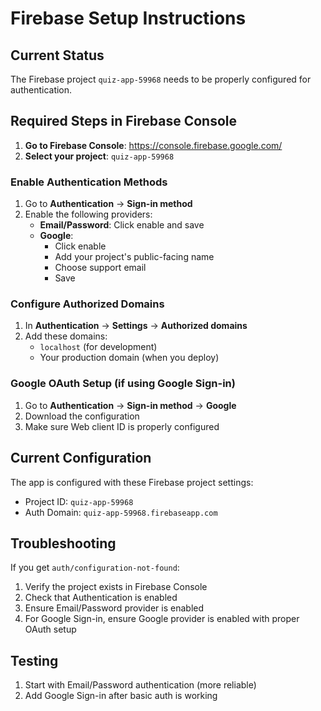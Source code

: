 # Firebase Setup Instructions

## Current Status
The Firebase project `quiz-app-59968` needs to be properly configured for authentication.

## Required Steps in Firebase Console

1. **Go to Firebase Console**: https://console.firebase.google.com/
2. **Select your project**: `quiz-app-59968`

### Enable Authentication Methods

1. Go to **Authentication** → **Sign-in method**
2. Enable the following providers:
   - **Email/Password**: Click enable and save
   - **Google**: 
     - Click enable
     - Add your project's public-facing name
     - Choose support email
     - Save

### Configure Authorized Domains

1. In **Authentication** → **Settings** → **Authorized domains**
2. Add these domains:
   - `localhost` (for development)
   - Your production domain (when you deploy)

### Google OAuth Setup (if using Google Sign-in)

1. Go to **Authentication** → **Sign-in method** → **Google**
2. Download the configuration
3. Make sure Web client ID is properly configured

## Current Configuration

The app is configured with these Firebase project settings:
- Project ID: `quiz-app-59968`
- Auth Domain: `quiz-app-59968.firebaseapp.com`

## Troubleshooting

If you get `auth/configuration-not-found`:
1. Verify the project exists in Firebase Console
2. Check that Authentication is enabled
3. Ensure Email/Password provider is enabled
4. For Google Sign-in, ensure Google provider is enabled with proper OAuth setup

## Testing

1. Start with Email/Password authentication (more reliable)
2. Add Google Sign-in after basic auth is working
